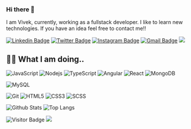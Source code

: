 ### Hi there 👋

<!--
**itsvick/itsvick** is a ✨ _special_ ✨ repository because its `README.md` (this file) appears on your GitHub profile.

Here are some ideas to get you started:

- 🔭 I’m currently working on ...
- 🌱 I’m currently learning ...
- 👯 I’m looking to collaborate on ...
- 🤔 I’m looking for help with ...
- 💬 Ask me about ...
- 📫 How to reach me: ...
- 😄 Pronouns: ...
- ⚡ Fun fact: ...
-->

<!-- ## Heyyy! <img src="https://raw.githubusercontent.com/erdkse/erdkse/main/wave.gif" width="30px"> -->

I am Vivek, currently, working as a fullstack developer. I like to learn new technologies. If you have an idea feel free to contact me!!

[![Linkedin Badge](https://img.shields.io/badge/vivek-kasture-blue?style=flat&logo=Linkedin&logoColor=white&link=https://www.linkedin.com/in/vivek-kasture/)](https://www.linkedin.com/in/vivek-kasture/)
[![Twitter Badge](https://img.shields.io/badge/-its_vick_k-1DA1F2?style=flat&logo=twitter&logoColor=white&link=https://twitter.com/its_vick_k/)](https://twitter.com/its_vick_k)
[![Instagram Badge](https://img.shields.io/badge/-kasturevivek-8a3ab9?style=flat&logo=instagram&logoColor=white&link=https://instagram.com/kasturevivek/)](https://instagram.com/kasturevivek)
[![Gmail Badge](https://img.shields.io/badge/-vivekkasture8@gmail.com-BB001B?style=flat&logo=Gmail&logoColor=white&link=mailto:vivekkasture8@gmail.com)](mailto:vivekkasture8@gmail.com)
[![](https://img.shields.io/website?color=0ab9e6&style=flat-square&up_message=portfoliourl=https%3A%2F%2Fxlbd.me)](https://xlbd.me)

## 👨‍💻 What I am doing..

![JavaScript](https://img.shields.io/badge/-JavaScript-323330?style=flat&logo=javascript&logoColor=white)
![Nodejs](https://img.shields.io/badge/-Nodejs-68a063?style=flat&logo=Node.js&logoColor=white)
![TypeScript](https://img.shields.io/badge/-TypeScript-007ACC?style=flat&logo=typescript&logoColor=white)
![Angular](https://img.shields.io/badge/-Angular-4B8BBE?style=flat&logo=Angular&logoColor=white)
![React](https://img.shields.io/badge/-React-323330?style=flat&logo=react&logoColor=white)
![MongoDB](https://img.shields.io/badge/-MongoDB-4DB33D?style=flat&logo=mongodb&logoColor=white)
<!-- ![Redis](https://img.shields.io/badge/-Redis-D82C20?style=flat&logo=Redis&logoColor=white) -->
<!-- ![PostgreSQL](https://img.shields.io/badge/-PostgreSQL-336791?style=flat&logo=postgresql&logoColor=white) -->
![MySQL](https://img.shields.io/badge/-MySQL-00758F?style=flat&logo=mysql&logoColor=white)
<!-- ![ElasticSearch](https://img.shields.io/badge/-ElasticSearch-005571?style=flat&logo=elasticsearch&logoColor=white) -->
<!-- ![GraphQL](https://img.shields.io/badge/-GraphQL-E10098?style=flat&logo=graphql&logoColor=white) -->
<!-- ![Apollo GraphQL](https://img.shields.io/badge/-Apollo%20GraphQL-311C87?style=flat&logo=apollo-graphql&logoColor=white) -->
<!-- ![Docker](https://img.shields.io/badge/-Docker-384d54?style=flat&logo=docker&logoColor=white) -->
<!-- ![Kubernetes](https://img.shields.io/badge/-Kubernetes-326ce5?style=flat&logo=kubernetes&logoColor=white) -->
<!-- ![Amazon AWS](https://img.shields.io/badge/Amazon%20AWS-FF9900?style=flat&logo=amazon-aws&logoColor=white) -->
<!-- ![Google Cloud](https://img.shields.io/badge/Google%20Cloud-4285F4?style=flat&logo=google-cloud&logoColor=white) -->
![Git](https://img.shields.io/badge/-Git-f34f29?style=flat&logo=git&logoColor=white)
![HTML5](https://img.shields.io/badge/-HTML5-f06529?style=flat&logo=html5&logoColor=white)
![CSS3](https://img.shields.io/badge/-CSS3-264de4?style=flat&logo=css3&logoColor=white)
![SCSS](https://img.shields.io/badge/-SCSS-CC6699?style=flat&logo=sass&logoColor=white)

![Github Stats](https://github-readme-stats.vercel.app/api?username=itsvick&count_private=true&show_icons=true&include_all_commits=true&custom_title=itsvick%27s%20github%20stats&hide_border=true&line_height=28)
![Top Langs](https://github-readme-stats.vercel.app/api/top-langs/?username=itsvick&count_private=true&show_icons=true&include_all_commits=true&layout=compact&hide_border=true&langs_count=10)

![Visitor Badge](https://visitor-badge.laobi.icu/badge?page_id=itsvick.itsvick)
![](https://hit.yhype.me/github/profile?user_id=2957624)
